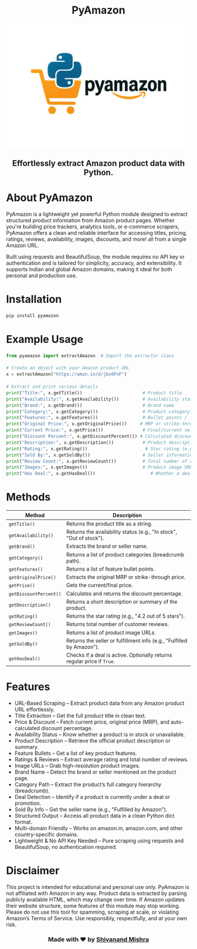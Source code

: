 <h1 align="center"><b>PyAmazon</b></h1>

<p align="center">
  <img src="assets/pyamazon-banner.jpg" alt="PyAmazon" width="700">
</p>

<h2 align="center">Effortlessly extract Amazon product data with Python.</h3>

# About PyAmazon
PyAmazon is a lightweight yet powerful Python module designed to extract structured product information from Amazon product pages. Whether you're building price trackers, analytics tools, or e-commerce scrapers, PyAmazon offers a clean and reliable interface for accessing titles, pricing, ratings, reviews, availability, images, discounts, and more! all from a single Amazon URL.

Built using requests and BeautifulSoup, the module requires no API key or authentication and is tailored for simplicity, accuracy, and extensibility. It supports Indian and global Amazon domains, making it ideal for both personal and production use.

# Installation
```bash
pip install pyamazon
```

# Example Usage
```python
from pyamazon import extractAmazon  # Import the extractor class

# Create an object with your Amazon product URL
x = extractAmazon("https://amzn.in/d/jbx0FnF")

# Extract and print various details
print("Title:", x.getTitle())                       # Product title
print("Availability:", x.getAvailability())         # Availability status (e.g., "In stock")
print("Brand:", x.getBrand())                       # Brand name
print("Category:", x.getCategory())                 # Product category / breadcrumb
print("Features:", x.getFeatures())                 # Bullet points / features
print("Original Price:", x.getOriginalPrice())     # MRP or strike-through price
print("Current Price:", x.getPrice())               # Final/current selling price
print("Discount Percent:", x.getDiscountPercent()) # Calculated discount percentage
print("Description:", x.getDescription())           # Product description
print("Rating:", x.getRating())                      # Star rating (e.g., "4.3 out of 5 stars")
print("Sold By:", x.getSoldBy())                    # Seller information
print("Review Count:", x.getReviewCount())          # Total number of reviews
print("Images:", x.getImages())                     # Product image URLs
print("Has Deal:", x.getHasDeal())                     # Whether a deal badge is shown
```

# Methods
| Method                             | Description                                                             |
| ---------------------------------- | ----------------------------------------------------------------------- |
| `getTitle()`                       | Returns the product title as a string.                                  |
| `getAvailability()`                | Returns the availability status (e.g., "In stock", "Out of stock").     |
| `getBrand()`                       | Extracts the brand or seller name.                                      |
| `getCategory()`                    | Returns a list of product categories (breadcrumb path).                 |
| `getFeatures()`                    | Returns a list of feature bullet points.                                |
| `getOriginalPrice()`               | Extracts the original MRP or strike-through price.                      |
| `getPrice()`                       | Gets the current/final price.                                           |
| `getDiscountPercent()`             | Calculates and returns the discount percentage.                         |
| `getDescription()`                 | Returns a short description or summary of the product.                  |
| `getRating()`                      | Returns the star rating (e.g., "4.2 out of 5 stars").                   |
| `getReviewCount()`                 | Returns total number of customer reviews.                               |
| `getImages()`                      | Returns a list of product image URLs.                                   |
| `getSoldBy()`                      | Returns the seller or fulfillment info (e.g., "Fulfilled by Amazon").   |
| `getHasDeal()`                     | Checks if a deal is active. Optionally returns regular price if `True`. |

#  Features
- URL-Based Scraping – Extract product data from any Amazon product URL effortlessly.
- Title Extraction – Get the full product title in clean text.
- Price & Discount – Fetch current price, original price (MRP), and auto-calculated discount percentage.
- Availability Status – Know whether a product is in stock or unavailable.
- Product Description – Retrieve the official product description or summary.
- Feature Bullets – Get a list of key product features.
- Ratings & Reviews – Extract average rating and total number of reviews.
- Image URLs – Grab high-resolution product images.
- Brand Name – Detect the brand or seller mentioned on the product page.
- Category Path – Extract the product’s full category hierarchy (breadcrumb).
- Deal Detection – Identify if a product is currently under a deal or promotion.
- Sold By Info – Get the seller name (e.g., "Fulfilled by Amazon").
- Structured Output – Access all product data in a clean Python dict format.
- Multi-domain Friendly – Works on amazon.in, amazon.com, and other country-specific domains.
- Lightweight & No API Key Needed – Pure scraping using requests and BeautifulSoup, no authentication required.

# Disclaimer
This project is intended for educational and personal use only.
PyAmazon is not affiliated with Amazon in any way.
Product data is extracted by parsing publicly available HTML, which may change over time.
If Amazon updates their website structure, some features of this module may stop working.
Please do not use this tool for spamming, scraping at scale, or violating Amazon’s Terms of Service.
Use responsibly, respectfully, and at your own risk.

<h3 align="center">Made with ❤️ by <a href="https://github.com/xemishra">Shivanand Mishra</a></h3>
